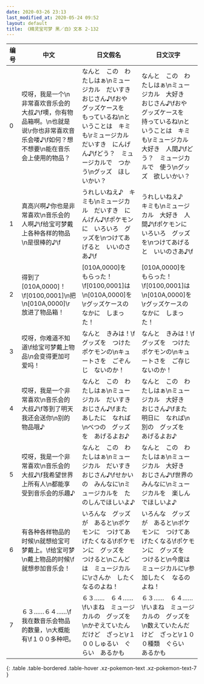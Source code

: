 ```yaml
---
date: 2020-03-26 23:13
last_modified_at: 2020-05-24 09:52
layout: default
title: 《精灵宝可梦 黑／白》文本 2-132
---
```

| 编号 | 中文 | 日文假名 | 日文汉字 |
| ---- | ---- | ---- | --- |
| 0 | 哎呀，我是一个\n非常喜欢音乐会的大叔♪\f噢，你有物品箱啊。\n也就是说\r你也非常喜欢音乐会喽♪\f如何？想不想要\n能在音乐会上使用的物品？ | なんと　この　わたしはぁ\nミュージカル　だいすき　おじさん♪\fおや　グッズケースを　もっているね\nということは　キミも\rミュージカル　だいすき　にんげん♪\fどう？　ミュージカルで　つかう\nグッズ　ほしいかい？ | なんと　この　わたしはぁ\nミュージカル　大好き　おじさん♪\fおや　グッズケースを　持っているね\nということは　キミも\rミュージカル　大好き　人間♪\fどう？　ミュージカルで　使う\nグッズ　欲しいかい？ |
| 1 | 真高兴啊♪你也是非常喜欢\n音乐会的人啊♪\f给宝可梦戴上各种各样的物品\n是很棒的♪\f | うれしいねえ♪　キミも\nミュージカル　だいすき　にんげん♪\fポケモンに　いろいろ　グッズを\nつけてあげると　いいのさあ♪\f | うれしいねえ♪　キミも\nミュージカル　大好き　人間♪\fポケモンに　いろいろ　グッズを\nつけてあげると　いいのさあ♪\f |
| 2 | 得到了[010A,0000]！\f[0100,0001]\n把\n[010A,0000]\r放进了物品箱！ | [010A,0000]を　もらった！\f[0100,0001]は\n[010A,0000]を\rグッズケースの　なかに　しまった！ | [010A,0000]を　もらった！\f[0100,0001]は\n[010A,0000]を\rグッズケースの　なかに　しまった！ |
| 3 | 哎呀，你难道不知道\f给宝可梦戴上物品\n会变得更加可爱吗！ | なんと　きみは！\fグッズを　つけた　ポケモンの\nキュートさを　ごぞんじ　ないのか！ | なんと　きみは！\fグッズを　つけた　ポケモンの\nキュートさを　ご存じ　ないのか！ |
| 4 | 哎呀，我是一个非常喜欢\n音乐会的大叔♪\f等到了明天我还会送你\n别的物品哦♪ | なんと　この　わたしはぁ\nミュージカル　だいすき　おじさん♪\fまた　あしたに　なれば\nべつの　グッズを　あげるよお♪ | なんと　この　わたしはぁ\nミュージカル　大好き　おじさん♪\fまた　明日に　なれば\n別の　グッズを　あげるよお♪ |
| 5 | 哎呀，我是一个非常喜欢\n音乐会的大叔♪\f我希望世界上所有人\n都能享受到音乐会的乐趣♪ | なんと　この　わたしはぁ\nミュージカル　だいすき　おじさん♪\fせかいの　みんなに\nミュージカルを　たのしんでほしいよ♪ | なんと　この　わたしはぁ\nミュージカル　大好き　おじさん♪\f世界の　みんなに\nミュージカルを　楽しんでほしいよ♪ |
| 6 | 有各种各样物品的时候\n就想给宝可梦戴上。\f给宝可梦\n戴上物品的时候\f就想参加音乐会！ | いろんな　グッズが　あると\nポケモンに　つけてあげたくなる\fポケモンに　グッズを　つけると\nこんどは　ミュージカルに\rさんか　したくなるのよね！ | いろんな　グッズが　あると\nポケモンに　つけてあげたくなる\fポケモンに　グッズを　つけると\n今度は　ミュージカルに\r参加したく　なるのよね！ |
| 7 | ６３……６４……\f我在数音乐会物品的数量，\n大概能有\f１００多种吧。 | ６３……　６４……\fいまね　ミュージカルの　グッズを\nかぞえていたんだけど　ざっと\r１００しゅるい　ぐらい　あるかも | ６３……　６４……\fいまね　ミュージカルの　グッズを\n数えていたんだけど　ざっと\r１００種類　ぐらい　あるかも |
{: .table .table-bordered .table-hover .xz-pokemon-text .xz-pokemon-text-7 }